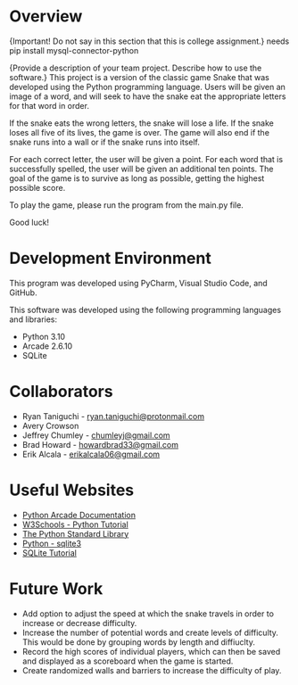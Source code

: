 # Overview

{Important!  Do not say in this section that this is college assignment.}
needs pip install mysql-connector-python

{Provide a description of your team project.  Describe how to use the software.}
This project is a version of the classic game Snake that was developed using the Python programming language. Users will be given an image of a word, and will seek to have the snake eat the appropriate letters for that word in order. 

If the snake eats the wrong letters, the snake will lose a life. If the snake loses all five of its lives, the game is over. The game will also end if the snake runs into a wall or if the snake runs into itself.

For each correct letter, the user will be given a point. For each word that is successfully spelled, the user will be given an additional ten points. The goal of the game is to survive as long as possible, getting the highest possible score.

To play the game, please run the program from the main.py file.

Good luck!

# Development Environment

This program was developed using PyCharm, Visual Studio Code, and GitHub. 

This software was developed using the following programming languages and libraries:
* Python 3.10
* Arcade 2.6.10
* SQLite

# Collaborators

* Ryan Taniguchi - ryan.taniguchi@protonmail.com
* Avery Crowson
* Jeffrey Chumley - chumleyj@gmail.com
* Brad Howard - howardbrad33@gmail.com
* Erik Alcala - erikalcala06@gmail.com

# Useful Websites

* [Python Arcade Documentation](https://api.arcade.academy/en/latest/)
* [W3Schools - Python Tutorial](https://www.w3schools.com/python/default.asp)
* [The Python Standard Library](https://docs.python.org/3.8/library/index.html)
* [Python - sqlite3](https://docs.python.org/3.8/library/sqlite3.html)
* [SQLite Tutorial](https://www.sqlitetutorial.net/)

# Future Work

* Add option to adjust the speed at which the snake travels in order to increase or decrease difficulty.
* Increase the number of potential words and create levels of difficulty. This would be done by grouping words by length and diffiuclty.
* Record the high scores of individual players, which can then be saved and displayed as a scoreboard when the game is started.
* Create randomized walls and barriers to increase the difficulty of play.
